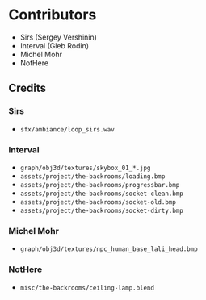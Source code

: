 # Contributors

- Sirs (Sergey Vershinin)
- Interval (Gleb Rodin)
- Michel Mohr
- NotHere

## Credits

### Sirs

- `sfx/ambiance/loop_sirs.wav`

### Interval

- `graph/obj3d/textures/skybox_01_*.jpg`
- `assets/project/the-backrooms/loading.bmp`
- `assets/project/the-backrooms/progressbar.bmp`
- `assets/project/the-backrooms/socket-clean.bmp`
- `assets/project/the-backrooms/socket-old.bmp`
- `assets/project/the-backrooms/socket-dirty.bmp`

### Michel Mohr

- `graph/obj3d/textures/npc_human_base_lali_head.bmp`

### NotHere

- `misc/the-backrooms/ceiling-lamp.blend`

